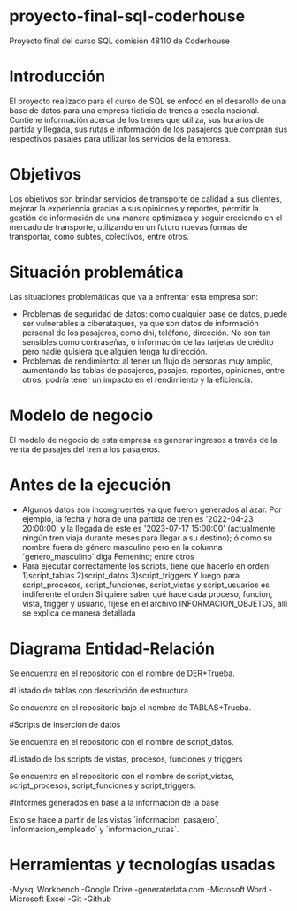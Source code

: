 # proyecto-final-sql-coderhouse
Proyecto final del curso SQL comisión 48110 de Coderhouse

# Introducción
El proyecto realizado para el curso de SQL se enfocó en el desarollo de una base de datos para una empresa ficticia de trenes a escala nacional. Contiene información acerca de los trenes que utiliza, sus horarios de partida y llegada, sus rutas e información de los pasajeros que compran sus respectivos pasajes para utilizar los servicios de la empresa.

# Objetivos
Los objetivos son brindar servicios de transporte de calidad a sus clientes, mejorar la experiencia gracias a sus opiniones y reportes, permitir la gestión de información de una manera optimizada y seguir creciendo en el mercado de transporte, utilizando en un futuro nuevas formas de transportar, como subtes, colectivos, entre otros.

# Situación problemática
Las situaciones problemáticas que va a enfrentar esta empresa son:

 - Problemas de seguridad de datos: como cualquier base de datos, puede ser vulnerables a ciberataques, ya que son datos de información personal de los pasajeros, como dni, teléfono, dirección. No son tan sensibles como contraseñas, o información de las tarjetas de crédito pero nadie quisiera que alguien tenga tu dirección.
 - Problemas de rendimiento: al tener un flujo de personas muy amplio, aumentando las tablas de pasajeros, pasajes, reportes, opiniones, entre otros, podría tener un impacto en el rendimiento y la eficiencia.

# Modelo de negocio
El modelo de negocio de esta empresa es generar ingresos a través de la venta de pasajes del tren a los pasajeros.

# Antes de la ejecución

- Algunos datos son incongruentes ya que fueron generados al azar. Por ejemplo, la fecha y hora de una partida de tren es '2022-04-23 20:00:00' y la llegada de éste es '2023-07-17 15:00:00' (actualmente ningún tren viaja durante meses para llegar a su destino); ó como su nombre fuera de género masculino pero en la columna ´genero_masculino´ diga Femenino; entre otros
- Para ejecutar correctamente los scripts, tiene que hacerlo en orden:
1)script_tablas
2)script_datos
3)script_triggers
Y luego para script_procesos, script_funciones, script_vistas y script_usuarios es indiferente el orden
Si quiere saber qué hace cada proceso, funcion, vista, trigger y usuario, fíjese en el archivo INFORMACION_OBJETOS, allí se explica de manera detallada

# Diagrama Entidad-Relación

Se encuentra en el repositorio con el nombre de DER+Trueba.

#Listado de tablas con descripción de estructura

Se encuentra en el repositorio bajo el nombre de TABLAS+Trueba.

#Scripts de inserción de datos

Se encuentra en el repositorio con el nombre de script_datos.

#Listado de los scripts de vistas, procesos, funciones y triggers

Se encuentra en el repositorio con el nombre de script_vistas, script_procesos, script_funciones y script_triggers.

#Informes generados en base a la información de la base

Esto se hace a partir de las vistas ´informacion_pasajero´, ´informacion_empleado´ y ´informacion_rutas´.


# Herramientas y tecnologías usadas

-Mysql Workbench
-Google Drive
-generatedata.com
-Microsoft Word
-Microsoft Excel
-Git
-Github
